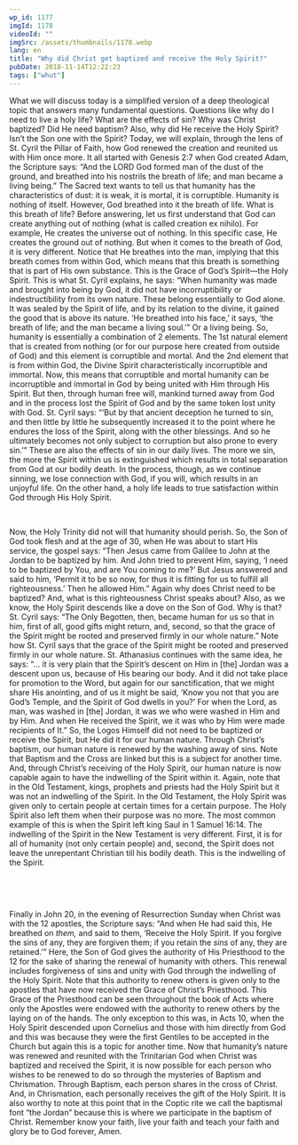 ```yaml
---
wp_id: 1177
imgId: 1178
videoId: ""
imgSrc: /assets/thumbnails/1178.webp
lang: en
title: "Why did Christ get baptized and receive the Holy Spirit?"
pubDate: 2018-11-14T12:22:23
tags: ["whut"]
---
```


<!-- page: 6 -->

<p>What we will discuss today is a simplified version of a deep theological topic that answers many fundamental questions. Questions like why do I need to live a holy life? What are the effects of sin? Why was Christ baptized? Did He need baptism? Also, why did He receive the Holy Spirit? Isn’t the Son one with the Spirit? Today, we will explain, through the lens of St. Cyril the Pillar of Faith, how God renewed the creation and reunited us with Him once more. It all started with Genesis 2:7 when God created Adam, the Scripture says: “And the LORD God formed man of the dust of the ground, and breathed into his nostrils the breath of life; and man became a living being.” The Sacred text wants to tell us that humanity has the characteristics of dust: it is weak, it is mortal, it is corruptible. Humanity is nothing of itself. However, God breathed into it the breath of life. What is this breath of life? Before answering, let us first understand that God can create anything out of nothing (what is called creation ex nihilo). For example, He creates the universe out of nothing. In this specific case, He creates the ground out of nothing. But when it comes to the breath of God, it is very different. Notice that He breathes into the man, implying that this breath comes from within God, which means that this breath is something that is part of His own substance. This is the Grace of God’s Spirit—the Holy Spirit. This is what St. Cyril explains, he says: “When humanity was made and brought into being by God, it did not have incorruptibility or indestructibility from its own nature. These belong essentially to God alone. It was sealed by the Spirit of life, and by its relation to the divine, it gained the good that is above its nature. ‘He breathed into his face,’ it says, ‘the breath of life; and the man became a living soul.’” Or a living being. So, humanity is essentially a combination of 2 elements. The 1<span data-fontsize="11">st</span> natural element that is created from nothing (or for our purpose here created from outside of God) and this element is corruptible and mortal. And the 2<span data-fontsize="11">nd</span> element that is from within God, the Divine Spirit characteristically incorruptible and immortal. Now, this means that corruptible and mortal humanity can be incorruptible and immortal in God by being united with Him through His Spirit. But then, through human free will, mankind turned away from God and in the process lost the Spirit of God and by the same token lost unity with God. St. Cyril says: “‘But by that ancient deception he turned to sin, and then little by little he subsequently increased it to the point where he endures the loss of the Spirit, along with the other blessings. And so he ultimately becomes not only subject to corruption but also prone to every sin.’” These are also the effects of sin in our daily lives. The more we sin, the more the Spirit within us is extinguished which results in total separation from God at our bodily death. In the process, though, as we continue sinning, we lose connection with God, if you will, which results in an unjoyful life. On the other hand, a holy life leads to true satisfaction within God through His Holy Spirit. <span data-ccp-props="{&quot;201341983&quot;:0,&quot;335559739&quot;:200,&quot;335559740&quot;:276}"> </span></p>
<p><span data-ccp-props="{&quot;201341983&quot;:0,&quot;335559739&quot;:200,&quot;335559740&quot;:276}"> </span></p>
<p>Now, the Holy Trinity did not will that humanity should perish. So, the Son of God took flesh and at the age of 30, when He was about to start His service, the gospel says: “Then Jesus came from Galilee to John at the Jordan to be baptized by him. And John tried to prevent Him, saying, ‘I need to be baptized by You, and are You coming to me?’ But Jesus answered and said to him, ‘Permit it to be so now, for thus it is fitting for us to fulfill all righteousness.’ Then he allowed Him.” Again why does Christ need to be baptized? And, what is this righteousness Christ speaks about? Also, as we know, the Holy Spirit descends like a dove on the Son of God. Why is that? St. Cyril says: “The Only Begotten, then, became human for us so that in him, first of all, good gifts might return, and, second, so that the grace of the Spirit might be rooted and preserved firmly in our whole nature.” Note how St. Cyril says that the grace of the Spirit might be rooted and preserved firmly in our whole nature. St. Athanasius continues with the same idea, he says: “… it is very plain that the Spirit’s descent on Him in [the] Jordan was a descent upon us, because of His bearing our body. And it did not take place for promotion to the Word, but again for our sanctification, that we might share His anointing, and of us it might be said, ‘Know you not that you are God’s Temple, and the Spirit of God dwells in you?’ For when the Lord, as man, was washed in [the] Jordan, it was we who were washed in Him and by Him. And when He received the Spirit, we it was who by Him were made recipients of It.” So, the Logos Himself did not need to be baptized or receive the Spirit, but He did it for our human nature. Through Christ’s baptism, our human nature is renewed by the washing away of sins. Note that Baptism and the Cross are linked but this is a subject for another time. And, through Christ’s receiving of the Holy Spirit, our human nature is now capable again to have the indwelling of the Spirit within it. Again, note that in the Old Testament, kings, prophets and priests had the Holy Spirit but it was not an indwelling of the Spirit. In the Old Testament, the Holy Spirit was given only to certain people at certain times for a certain purpose. The Holy Spirit also left them when their purpose was no more. The most common example of this is when the Spirit left king Saul in 1 Samuel 16:14. The indwelling of the Spirit in the New Testament is very different. First, it is for all of humanity (not only certain people) and, second, the Spirit does not leave the unrepentant Christian till his bodily death. This is the indwelling of the Spirit.   <span data-ccp-props="{&quot;201341983&quot;:0,&quot;335559739&quot;:200,&quot;335559740&quot;:276}"> </span></p>
<p><span data-ccp-props="{&quot;201341983&quot;:0,&quot;335559739&quot;:200,&quot;335559740&quot;:276}"> </span></p>
<p><span data-ccp-props="{&quot;201341983&quot;:0,&quot;335559739&quot;:200,&quot;335559740&quot;:276}"> </span></p>
<p>Finally in John 20, in the evening of Resurrection Sunday when Christ was with the 12 apostles, the Scripture says: “And when He had said this, He breathed on <i>them,</i> and said to them, ‘Receive the Holy Spirit. If you forgive the sins of any, they are forgiven them; if you retain the <i>sins</i> of any, they are retained.’” Here, the Son of God gives the authority of His Priesthood to the 12 for the sake of sharing the renewal of humanity with others. This renewal includes forgiveness of sins and unity with God through the indwelling of the Holy Spirit. Note that this authority to renew others is given only to the apostles that have now received the Grace of Christ’s Priesthood. This Grace of the Priesthood can be seen throughout the book of Acts where only the Apostles were endowed with the authority to renew others by the laying on of the hands. The only exception to this was, in Acts 10, when the Holy Spirit descended upon Cornelius and those with him directly from God and this was because they were the first Gentiles to be accepted in the Church but again this is a topic for another time. Now that humanity’s nature was renewed and reunited with the Trinitarian God when Christ was baptized and received the Spirit, it is now possible for each person who wishes to be renewed to do so through the mysteries of Baptism and Chrismation. Through Baptism, each person shares in the cross of Christ. And, in Chrismation, each personally receives the gift of the Holy Spirit. It is also worthy to note at this point that in the Coptic rite we call the baptismal font “the Jordan” because this is where we participate in the baptism of Christ. Remember know your faith, live your faith and teach your faith and glory be to God forever, Amen. <span data-ccp-props="{&quot;201341983&quot;:0,&quot;335559739&quot;:200,&quot;335559740&quot;:276}"> </span></p>
